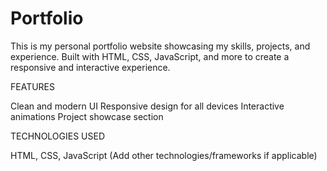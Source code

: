 # Portfolio
This is my personal portfolio website showcasing my skills, projects, and experience. Built with HTML, CSS, JavaScript, and more to create a responsive and interactive experience.

FEATURES

Clean and modern UI
Responsive design for all devices
Interactive animations
Project showcase section

TECHNOLOGIES USED

HTML, CSS, JavaScript
(Add other technologies/frameworks if applicable)
